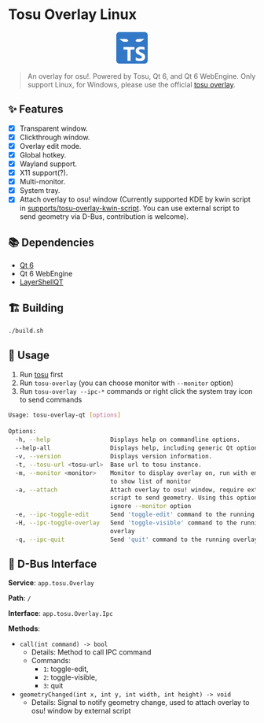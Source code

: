 # Tosu Overlay Linux

<p align="center">
  <img src="./src/logo.svg" width="64" height="64">
</p>

> An overlay for osu!. Powered by Tosu, Qt 6, and Qt 6 WebEngine.
> Only support Linux, for Windows, please use the official [tosu overlay](https://github.com/tosuapp/tosu).

## ✨ Features

- [x] Transparent window.
- [x] Clickthrough window.
- [x] Overlay edit mode.
- [x] Global hotkey.
- [x] Wayland support.
- [x] X11 support(?).
- [x] Multi-monitor.
- [x] System tray.
- [x] Attach overlay to osu! window (Currently supported KDE by kwin script in [supports/tosu-overlay-kwin-script](supports/tosu-overlay-kwin-script). You can use external script to send geometry via D-Bus, contribution is welcome).

## 📚 Dependencies

- [Qt 6](https://www.qt.io/product/qt6)
- Qt 6 WebEngine
- [LayerShellQT](https://github.com/KDE/layer-shell-qt)

## 🏗️ Building

```sh
./build.sh
```

## 📜 Usage

1. Run [tosu](https://tosu.app) first
2. Run `tosu-overlay` (you can choose monitor with `--monitor` option)
3. Run `tosu-overlay --ipc-*` commands or right click the system tray icon to send commands

```sh
Usage: tosu-overlay-qt [options]

Options:
  -h, --help                 Displays help on commandline options.
  --help-all                 Displays help, including generic Qt options.
  -v, --version              Displays version information.
  -t, --tosu-url <tosu-url>  Base url to tosu instance.
  -m, --monitor <monitor>    Monitor to display overlay on, run with empty flag
                             to show list of monitor
  -a, --attach               Attach overlay to osu! window, require external
                             script to send geometry. Using this option will
                             ignore --monitor option
  -e, --ipc-toggle-edit      Send 'toggle-edit' command to the running overlay
  -H, --ipc-toggle-overlay   Send 'toggle-visible' command to the running
                             overlay
  -q, --ipc-quit             Send 'quit' command to the running overlay
```

## 🚌 D-Bus Interface

**Service**: `app.tosu.Overlay`

**Path**: `/`

**Interface**: `app.tosu.Overlay.Ipc`

**Methods**:
- `call(int command) -> bool`
  - Details: Method to call IPC command 
  - Commands: 
    - `1`: toggle-edit, 
    - `2`: toggle-visible, 
    - `3`: quit
- `geometryChanged(int x, int y, int width, int height) -> void`
  - Details: Signal to notify geometry change, used to attach overlay to osu! window by external script